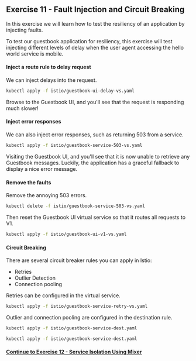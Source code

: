 ## Exercise 11 - Fault Injection and Circuit Breaking

In this exercise we will learn how to test the resiliency of an application by injecting faults.

To test our guestbook application for resiliency, this exercise will test injecting different levels of delay when the user agent accessing the hello world service is mobile.

#### Inject a route rule to delay request

We can inject delays into the request.

```sh
kubectl apply -f istio/guestbook-ui-delay-vs.yaml
```

Browse to the Guestbook UI, and you'll see that the request is responding much slower!

#### Inject error responses

We can also inject error responses, such as returning 503 from a service.

```sh
kubectl apply -f istio/guestbook-service-503-vs.yaml
```

Visiting the Guestbook UI, and you'll see that it is now unable to retrieve any Guestbook messages. Luckily, the application has a graceful fallback to display a nice error message.

#### Remove the faults

Remove the annoying 503 errors.

```sh
kubectl delete -f istio/guestbook-service-503-vs.yaml
```

Then reset the Guestbook UI virtual service so that it routes all requests to V1.

```sh
kubectl apply -f istio/guestbook-ui-v1-vs.yaml
```

#### Circuit Breaking

There are several circuit breaker rules you can apply in Istio:
* Retries
* Outlier Detection
* Connection pooling

Retries can be configured in the virtual service.

```sh
kubectl apply -f istio/guestbook-service-retry-vs.yaml
```

Outlier and connection pooling are configured in the destination rule.

```sh
kubectl apply -f istio/guestbook-service-dest.yaml
```

```sh
kubectl apply -f istio/guestbook-service-dest.yaml
```

#### [Continue to Exercise 12 - Service Isolation Using Mixer](../exercise-12/README.md)
